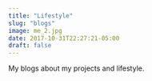 ```yaml
---
title: "Lifestyle"
slug: "blogs"
image: me_2.jpg
date: 2017-10-31T22:27:21-05:00
draft: false
---
```


My blogs about my projects and lifestyle.